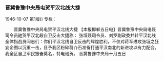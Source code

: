 ### 晋冀鲁豫中央局电贺平汉北线大捷

1946-10-07
第1版()
专栏：

　　晋冀鲁豫中央局电贺平汉北线大捷
    【本报邯郸五日电】晋冀鲁豫中央局电聂司令员驰贺平汉北段自卫反击大捷称：
    张垣聂司令员、刘罗副政委并转平汉北线全体指战员同志们：你们平汉北线自卫反击的辉煌胜利，不仅对蒋军进攻张垣之狂妄企图以沉重一击，且予我区粉碎蒋介石准备打通平汉南北的新进攻以有力配合，我全区自卫军民振奋莫名，特电驰贺。
                晋冀鲁豫中央局十月五日
